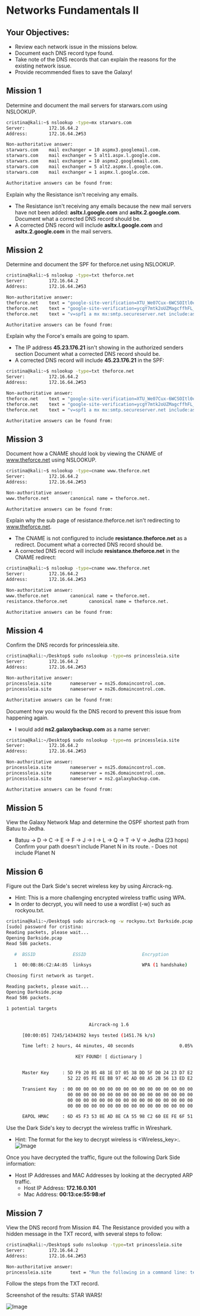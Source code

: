 # Networks Fundamentals II
## Your Objectives:
- Review each network issue in the missions below.
- Document each DNS record type found.
- Take note of the DNS records that can explain the reasons for the existing network issue.
- Provide recommended fixes to save the Galaxy!
## Mission 1
Determine and document the mail servers for starwars.com using NSLOOKUP.
```bash
cristina@kali:~$ nslookup -type=mx starwars.com
Server:         172.16.64.2
Address:        172.16.64.2#53

Non-authoritative answer:
starwars.com    mail exchanger = 10 aspmx3.googlemail.com.
starwars.com    mail exchanger = 5 alt1.aspx.l.google.com.
starwars.com    mail exchanger = 10 aspmx2.googlemail.com.
starwars.com    mail exchanger = 5 alt2.aspmx.l.google.com.
starwars.com    mail exchanger = 1 aspmx.l.google.com.

Authoritative answers can be found from:
```
Explain why the Resistance isn't receiving any emails.
- The Resistance isn't receiving any emails because the new mail servers have not been added: **asltx.l.google.com** and **asltx.2.google.com**.
Document what a corrected DNS record should be.
- A corrected DNS record will include **asltx.l.google.com** and **asltx.2.google.com** in the mail servers.
## Mission 2
Determine and document the SPF for theforce.net using NSLOOKUP.
```bash
cristina@kali:~$ nslookup -type=txt theforce.net
Server:         172.16.64.2
Address:        172.16.64.2#53

Non-authoritative answer:
theforce.net    text = "google-site-verification=XTU_We07Cux-6WCSOItl0c_WS29hzo92jPE341ckbOQ"
theforce.net    text = "google-site-verification=ycgY7mtk2oUZMagcffhFL_Qaf8Lc9tMRkZZSuig0d6w"
theforce.net    text = "v=spf1 a mx mx:smtp.secureserver.net include:aspmx.googlemail.com ip4:104.156.250.80 ip4:45.63.15.159 ip4:45.63.4.215"

Authoritative answers can be found from:
```
Explain why the Force's emails are going to spam.
- The IP address **45.23.176.21** isn't showing in the authorized senders section 
Document what a corrected DNS record should be.
- A corrected DNS record will include **45.23.176.21** in the SPF:
```bash
cristina@kali:~$ nslookup -type=txt theforce.net
Server:         172.16.64.2
Address:        172.16.64.2#53

Non-authoritative answer:
theforce.net    text = "google-site-verification=XTU_We07Cux-6WCSOItl0c_WS29hzo92jPE341ckbOQ"
theforce.net    text = "google-site-verification=ycgY7mtk2oUZMagcffhFL_Qaf8Lc9tMRkZZSuig0d6w"
theforce.net    text = "v=spf1 a mx mx:smtp.secureserver.net include:aspmx.googlemail.com ip4:104.156.250.80 ip4:45.63.15.159 ip4:45.63.4.215 ip4:45.23.176.21"

Authoritative answers can be found from:
```
## Mission 3
Document how a CNAME should look by viewing the CNAME of www.theforce.net using NSLOOKUP.
```bash
cristina@kali:~$ nslookup -type=cname www.theforce.net
Server:         172.16.64.2
Address:        172.16.64.2#53

Non-authoritative answer:
www.theforce.net        canonical name = theforce.net.

Authoritative answers can be found from:
```
Explain why the sub page of resistance.theforce.net isn't redirecting to www.theforce.net.
- The CNAME is not configured to include **resistance.theforce.net** as a redirect.
Document what a corrected DNS record should be.
- A corrected DNS record will include **resistance.theforce.net** in the CNAME redirect:
```bash
cristina@kali:~$ nslookup -type=cname www.theforce.net
Server:         172.16.64.2
Address:        172.16.64.2#53

Non-authoritative answer:
www.theforce.net        canonical name = theforce.net.
resistance.theforce.net        canonical name = theforce.net.

Authoritative answers can be found from:
```
## Mission 4
Confirm the DNS records for princessleia.site.
```bash
cristina@kali:~/Desktop$ sudo nslookup -type=ns princessleia.site
Server:         172.16.64.2
Address:        172.16.64.2#53

Non-authoritative answer:
princessleia.site       nameserver = ns25.domaincontrol.com.
princessleia.site       nameserver = ns26.domaincontrol.com.

Authoritative answers can be found from:
```
Document how you would fix the DNS record to prevent this issue from happening again.
- I would add **ns2.galaxybackup.com** as a name server:
```bash
cristina@kali:~/Desktop$ sudo nslookup -type=ns princessleia.site
Server:         172.16.64.2
Address:        172.16.64.2#53

Non-authoritative answer:
princessleia.site       nameserver = ns25.domaincontrol.com.
princessleia.site       nameserver = ns26.domaincontrol.com.
princessleia.site       nameserver = ns2.galaxybackup.com.

Authoritative answers can be found from: 
```
## Mission 5
View the Galaxy Network Map and determine the OSPF shortest path from Batuu to Jedha.
- Batuu -> D -> C -> E -> F -> J -> I -> L -> Q -> T -> V -> Jedha (23 hops)
Confirm your path doesn't include Planet N in its route. - Does not include Planet N

## Mission 6
Figure out the Dark Side's secret wireless key by using Aircrack-ng.
- Hint: This is a more challenging encrypted wireless traffic using WPA.
- In order to decrypt, you will need to use a wordlist (-w) such as rockyou.txt.
```bash
cristina@kali:~/Desktop$ sudo aircrack-ng -w rockyou.txt Darkside.pcap 
[sudo] password for cristina: 
Reading packets, please wait...
Opening Darkside.pcap
Read 586 packets.

   #  BSSID              ESSID                     Encryption

   1  00:0B:86:C2:A4:85  linksys                   WPA (1 handshake)

Choosing first network as target.

Reading packets, please wait...
Opening Darkside.pcap
Read 586 packets.

1 potential targets


                               Aircrack-ng 1.6 

      [00:00:05] 7245/14344392 keys tested (1451.76 k/s) 

      Time left: 2 hours, 44 minutes, 40 seconds                 0.05%

                          KEY FOUND! [ dictionary ]


      Master Key     : 5D F9 20 B5 48 1E D7 05 38 DD 5F D0 24 23 D7 E2 
                       52 22 05 FE EE BB 97 4C AD 08 A5 2B 56 13 ED E2 

      Transient Key  : 00 00 00 00 00 00 00 00 00 00 00 00 00 00 00 00 
                       00 00 00 00 00 00 00 00 00 00 00 00 00 00 00 00 
                       00 00 00 00 00 00 00 00 00 00 00 00 00 00 00 00 
                       00 00 00 00 00 00 00 00 00 00 00 00 00 00 00 00 

      EAPOL HMAC     : 6D 45 F3 53 8E AD 8E CA 55 98 C2 60 EE FE 6F 51 
```
Use the Dark Side's key to decrypt the wireless traffic in Wireshark.
- Hint: The format for the key to decrypt wireless is <Wireless_key>:<SSID>.
![Image](https://www.dropbox.com/s/d1f8ecn0agbpdj9/HJy_9GOaL_S1aeQaY6I.png?dl=1)

Once you have decrypted the traffic, figure out the following Dark Side information:
- Host IP Addresses and MAC Addresses by looking at the decrypted ARP traffic.
  - Host IP Address: **172.16.0.101** 
  - Mac Address: **00:13:ce:55:98:ef**
## Mission 7
View the DNS record from Mission #4.
The Resistance provided you with a hidden message in the TXT record, with several steps to follow:
```bash
cristina@kali:~/Desktop$ sudo nslookup -type=txt princessleia.site
Server:         172.16.64.2
Address:        172.16.64.2#53

Non-authoritative answer:
princessleia.site       text = "Run the following in a command line: telnet towel.blinkenlights.nl or as a backup access in a browser: www.asciimation.co.nz"

```
Follow the steps from the TXT record.

Screenshot of the results: STAR WARS!

![Image](https://github.com/criscollazos/ucla-cybersecurity-assignments/blob/master/images/NetworkII1.png)

